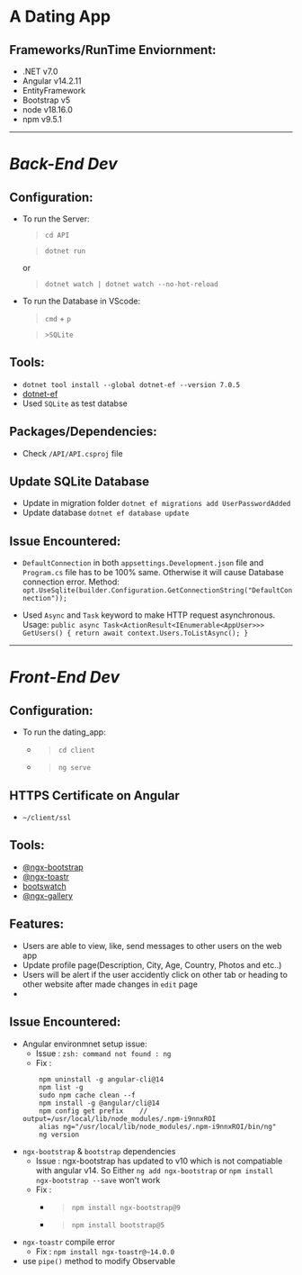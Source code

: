 # A Dating App 

## Frameworks/RunTime Enviornment: 
- .NET v7.0
- Angular v14.2.11
- EntityFramework
- Bootstrap v5
- node v18.16.0
- npm v9.5.1

-----

# ***Back-End Dev***

## Configuration:
- To run the Server: 
    > `cd API`
    
    > `dotnet run` 
    
    or

    > `dotnet watch | dotnet watch --no-hot-reload`
- To run the Database in VScode:
    > `cmd` + `p`
    
    > `>SQLite`

## Tools:
- `dotnet tool install --global dotnet-ef --version 7.0.5`
- [dotnet-ef](https://www.nuget.org/packages/dotnet-ef/)
- Used `SQLite` as test databse

## Packages/Dependencies:
- Check `/API/API.csproj` file

## Update SQLite Database
- Update in migration folder `dotnet ef migrations add UserPasswordAdded`
- Update database `dotnet ef database update`

## Issue Encountered:
- `DefaultConnection` in both `appsettings.Development.json` file and `Program.cs` file has to be 100% same. Otherwise it will cause Database connection error.
Method: `opt.UseSqlite(builder.Configuration.GetConnectionString("DefaultConnection"));`

- Used `Async` and `Task` keyword to make HTTP request asynchronous. 
Usage: `public async Task<ActionResult<IEnumerable<AppUser>>> GetUsers()
        {
            return await context.Users.ToListAsync();
        }`

----

# ***Front-End Dev***

## Configuration:
- To run the dating_app:
    - > `cd client`
    - > `ng serve`

## HTTPS Certificate on Angular
- `~/client/ssl`

## Tools:
- [@ngx-bootstrap](https://github.com/valor-software/ngx-bootstrap)
- [@ngx-toastr ](https://github.com/scttcper/ngx-toastr)
- [bootswatch](https://bootswatch.com/)
- [@ngx-gallery](https://www.npmjs.com/package/@kolkov/ngx-gallery)

## Features:
- Users are able to view, like, send messages to other users on the web app
- Update profile page(Description, City, Age, Country, Photos and etc..)
- Users will be alert if the user accidently click on other tab or heading to other website after made changes in `edit` page 
- 

## Issue Encountered:
- Angular environmnet setup issue:
    - Issue : `zsh: command not found : ng`
    - Fix : 
    ```
        npm uninstall -g angular-cli@14
        npm list -g
        sudo npm cache clean --f
        npm install -g @angular/cli@14
        npm config get prefix    // output=/usr/local/lib/node_modules/.npm-i9nnxROI
        alias ng="/usr/local/lib/node_modules/.npm-i9nnxROI/bin/ng"
        ng version
    ```
- `ngx-bootstrap` & `bootstrap` dependencies
    - Issue : ngx-bootstrap has updated to v10 which is not compatiable with angular v14. So Either `ng add ngx-bootstrap` or `npm install ngx-bootstrap --save` won't work 
    - Fix :
        - > `npm install ngx-bootstrap@9`
        - > `npm install bootstrap@5`
- `ngx-toastr` compile error
    - Fix : `npm install ngx-toastr@~14.0.0`
- use `pipe()` method to modify Observable